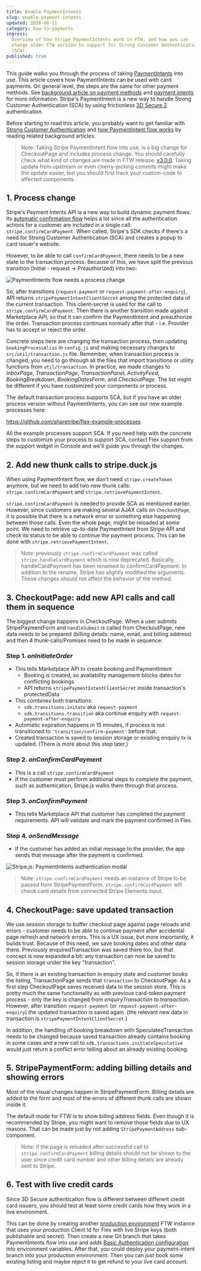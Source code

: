 ```yaml
---
title: Enable PaymentIntents
slug: enable-payment-intents
updated: 2020-08-11
category: how-to-payments
ingress:
  Overview of how Stripe PaymentIntents work in FTW, and how you can
  change older FTW version to support for Strong Customer Authentication
  (SCA).
published: true
---
```


This guide walks you through the process of taking
[PaymentIntents](https://stripe.com/docs/payments/payment-intents) into
use. This article covers how PaymentIntents can be used with card
payments. On general level, the steps are the same for other payment
methods. See
[background article on payment methods](/concepts/payment-methods-overview/)
and [payment intents](/concepts/payment-intents/) for more information.
Stripe's PaymentIntent is a new way to handle Strong Customer
Authentication (SCA) by using frictionless
[3D Secure 2](https://stripe.com/gb/guides/3d-secure-2) authentication.

Before starting to read this article, you probably want to get familiar
with
[Strong Customer Authentication](/concepts/strong-customer-authentication/)
and [how PaymentIntent flow works](/concepts/payment-intents/) by
reading related background articles.

> Note: Taking Stripe PaymentIntent flow into use, is a big change for
> CheckoutPage and includes process change. You should carefully check
> what kind of changes are made in FTW release:
> [v3.0.0](https://github.com/sharetribe/flex-template-web/releases/tag/v3.0.0).
> Taking update from upstream or even cherry-picking commits might make
> the update easier, but you should first track your custom-code to
> affected components.

## 1. Process change

Stripe's Payment Intents API is a new way to build dynamic payment
flows. Its
[automatic confirmation flow](https://stripe.com/docs/payments/payment-intents/quickstart#automatic-confirmation-flow)
helps a lot since all the authentication actions for a customer are
included in a single call: `stripe.confirmCardPayment`. When called,
Stripe's SDK checks if there's a need for Strong Customer Authentication
(SCA) and creates a popup to card issuer's website.

However, to be able to call `confirmCardPayment`, there needs to be a
new state to the transaction process. Because of this, we have split the
previous transition (Initial - request -> Preauthorized) into two:

![PaymentIntents flow needs a process change](./paymentintent-process-change.png)

So, after transitions (`request-payment` or
`request-payment-after-enquiry`), API returns
`stripePaymentIntentClientSecret` among the protected data of the
current transaction. This client-secret is used for the call to
`stripe.confirmCardPayment`. Then there is another transition made
against Marketplace API, so that it can confirm the PaymentIntent and
preauthorize the order. Transaction process continues normally after
that - i.e. Provider has to accept or reject the order.

Concrete steps here are changing the transaction process, then updating
`bookingProcessAlias` in `config.js` and making necessary changes to
`src/util/transaction.js` file. Remember, when transaction process is
changed, you need to go through all the files that import transitions or
utility functions from `util/transaction`. In practice, we made changes
to _InboxPage_, _TransactionPage_, _TransactionPanel_, _ActivityFeed_,
_BookingBreakdown_, _BookingDatesForm_, and _CheckoutPage_. The list
might be different if you have customized your components or process.

The default transaction process supports SCA, but if you have an older
process version without PaymentIntents, you can see our new example
processes here:

https://github.com/sharetribe/flex-example-processes

All the example processes support SCA. If you need help with the
concrete steps to customize your process to support SCA, contact Flex
support from the support widget in Console and we'll guide you through
the changes.

## 2. Add new thunk calls to stripe.duck.js

When using PaymentIntent flow, we don't need `stripe.createToken`
anymore, but we need to add two new thunk calls:
`stripe.confirmCardPayment` and `stripe.retrievePaymentIntent`.

`stripe.confirmCardPayment` is needed to provide SCA as mentioned
earlier. However, since customers are making several AJAX calls on
`CheckoutPage`, it is possible that there is a network error or
something else happening between those calls. Even the whole page, might
be reloaded at some point. We need to retrieve up-to-date PaymentIntent
from Stripe API and check its status to be able to continue the payment
process. This can be done with `stripe.retrievePaymentIntent`.

> Note: previously `stripe.confirmCardPayment` was called
> `stripe.handleCardPayment` which is now deprecated. Basically,
> handleCardPayment has been renamed to confirmCardPayment. In addition
> to the rename, Stripe has slightly modified the arguments. These
> changes should not affect the behavior of the method.

## 3. CheckoutPage: add new API calls and call them in sequence

The biggest change happens in CheckoutPage. When a user submits
StripePaymentForm and `handleSubmit` is called from CheckoutPage, new
data needs to be prepared (billing details: name, email, and billing
address) and then 4 thunk-calls/Promises need to be made in sequence:

### Step 1. _onInitiateOrder_

- This tells Marketplace API to create booking and PaymentIntent
  - Booking is created, so availability management blocks dates for
    conflicting bookings
  - API returns `stripePaymentIntentClientSecret` inside transaction's
    protectedData
- This combines both transitions:
  - `sdk.transitions.initate` aka `request-payment`
  - `sdk.transitions.transition` aka continue enquiry with
    `request-payment-after-enquiry`
- Automatic expiration happens in 15 minutes, if process is not
  transitioned to `'transition/confirm-payment'` before that.
- Created transaction is saved to session storage or existing enquiry tx
  is updated. (There is more about this step later.)

### Step 2. _onConfirmCardPayment_

- This is a call `stripe.confirmCardPayment`
- If the customer must perform additional steps to complete the payment,
  such as authentication, Stripe.js walks them through that process.

### Step 3. _onConfirmPayment_

- This tells Marketplace API that customer has completed the payment
  requirements. API will validate and mark the payment confirmed in
  Flex.

### Step 4. _onSendMessage_

- If the customer has added an initial message to the provider, the app
  sends that message after the payment is confirmed.

![Stripe.js: PaymentIntents authentication modal](./stripe-paymentintents-authentication-modal.png)

> Note: `stripe.confirmCardPayment` needs an instance of Stripe to be
> passed from StripePaymentForm. `stripe.confirmCardPayment` will check
> card details from connected Stripe Elements input.

## 4. CheckoutPage: save updated transaction

We use session storage to buffer checkout page against page reloads and
errors - customer needs to be able to continue payment after accidental
page refresh and network errors. This is a UX issue, but more
importantly, it builds trust. Because of this need, we save booking
dates and other data there. Previously enquiredTransaction was saved
there too, but that concept is now expanded a bit: any transaction can
now be saved to session storage under the key "transaction".

So, if there is an existing transaction in enquiry state and customer
books the listing, TransactionPage sends that `transaction` to
CheckoutPage. As a first step CheckoutPage saves received data to the
session store. This is pretty much the same functionality as with
previous card-token payment process - only the key is changed from
_enquiryTransaction_ to _transaction_. However, after transition
`request-payment` (or `request-payment-after-enquiry`) the updated
transaction is saved again. (the relevant new data in transaction is
`stripePaymentIntentClientSecret`.)

In addition, the handling of booking breakdown with
SpeculatedTransaction needs to be changed because saved transaction
already contains booking in some cases and a new call to
`sdk.transactions.initiateSpeculative` would just return a conflict
error telling about an already existing booking.

## 5. StripePaymentForm: adding billing details and showing errors

Most of the visual changes happen in StripePaymentForm. Billing details
are added to the form and most of the errors of different thunk calls
are shown inside it.

The default mode for FTW is to show billing address fields. Even though
it is recommended by Stripe, you might want to remove those fields due
to UX reasons. That can be made just by not adding
`StripePaymentAddress` sub-component.

> Note: if the page is reloaded after successful call to
> `stripe.confirmCardPayment` billing details should not be shown to the
> user since credit card number and other billing details are already
> sent to Stripe.

## 6. Test with live credit cards

Since 3D Secure authentication flow is different between different
credit card issuers, you should test at least some credit cards how they
work in a live environment.

This can be done by creating another
[production environment](/ftw/how-to-deploy-ftw-to-production/) FTW
instance that uses your production Client Id for Flex with live Stripe
keys (both publishable and secret). Then create a new Git branch that
takes PaymentIntents flow into use and adds
[Basic Authentication configuration](https://github.com/sharetribe/flex-template-web/blob/master/.env-template#L32)
into environment variables. After that, you could deploy your
payment-intent branch into your production environment. Then you can
just book some existing listing and maybe reject it to get refund to
your live card account.
